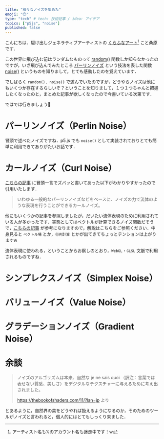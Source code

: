 ```yaml
---
title: "様々なノイズを集めた"
emoji: "😊"
type: "tech" # tech: 技術記事 / idea: アイデア
topics: ["p5js", "noise"]
published: false
---
```


こんにちは．駆け出しジェネラティブアーティストの [くらふなアート](https://twitter.com/ArtmanKKeeth)[^1] こと桑原です．

この世界に飛び込む前はランダムなものって [random()](https://p5js-i18n-ja.pages.dev/ja/reference/#/p5/random) 関数しか知らなかったのですが，いざ飛び込んでみたところ [パーリンノイズ](https://ja.wikipedia.org/wiki/%E3%83%91%E3%83%BC%E3%83%AA%E3%83%B3%E3%83%8E%E3%82%A4%E3%82%BA) という技法を表した関数 [noise()](https://p5js-i18n-ja.pages.dev/ja/reference/#/p5/noise) というものを知りまして，とても感動したのを覚えています．

でしばらく `random(), noise()` で遊んでいたのですが，どうやらノイズは他にもいくつか存在するらしいぞ？ということを知りまして，１つ１つちゃんと把握したくなったのと，まとめた記事が欲しくなったので今書いている次第です．

ではでは行きましょう🙋

# パーリンノイズ（Perlin Noise）

冒頭で述べたノイズですね．p5.js でも `noise()` として実装されておりとても簡単に利用できてありがたいお話です．

# カールノイズ（Curl Noise）

[こちらの記事](https://webgl.souhonzan.org/entry/?v=0247) に冒頭一言でズバッと書いてあった以下がわかりやすかったので引用いたします．

> いわゆる一般的なパーリンノイズなどをベースに、ノイズの力で流体のような表現を行うことができるカールノイズ。

他にもいくつかの記事を参照しましたが，だいたい流体表現のために利用されている人が多かったです．実態としてはベクトルが計算できるノイズ関数だそうで，[こちらの記事](https://qiita.com/nyamadandan/items/2a8bc7a3639e7b5ce9c9) が参考になりますので，解説はこちらをご参照ください．中身見ると `ベクトル場` とか，`行列計算` とかが出てきてちょっとテンションは上がりますw

流体表現に使われる，ということからお察しのとおり，`WebGL`・`GLSL` 文脈で利用されるものですね．

# シンプレクスノイズ（Simplex Noise）

# バリューノイズ（Value Noise）

# グラデーションノイズ（Gradient Noise）

# 余談

> ノイズのアルゴリズムは本来、自然な je ne sais quoi （訳注：言葉では表せない質感、美しさ）をデジタルなテクスチャーに与えるために考え出されました。
>
> https://thebookofshaders.com/11/?lan=jp より

とあるように，自然界の美をどうやれば扱えるようになるのか，そのためのツールがノイズと言われると，個人的にはとてもしっくり来ました．

[^1]: アーティスト名も𝕏のアカウント名も迷走中です！w
